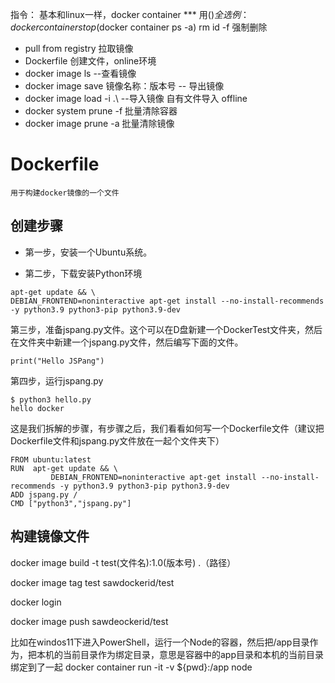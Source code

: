 指令：
基本和linux一样，docker container ***
用$() 全选 例： docker container stop$(docker container ps -a)
rm id -f  强制删除

- pull from registry 拉取镜像
- Dockerfile 创建文件，online环境
- docker image ls  --查看镜像
- docker image save 镜像名称：版本号   -- 导出镜像
- docker image load -i  .\            --导入镜像
自有文件导入 offline
- docker system prune -f 批量清除容器
- docker image prune -a  批量清除镜像

#  Dockerfile
    用于构建docker镜像的一个文件
## 创建步骤
 - 第一步，安装一个Ubuntu系统。

 - 第二步，下载安装Python环境
```
apt-get update && \
DEBIAN_FRONTEND=noninteractive apt-get install --no-install-recommends -y python3.9 python3-pip python3.9-dev
```

第三步，准备jspang.py文件。这个可以在D盘新建一个DockerTest文件夹，然后在文件夹中新建一个jspang.py文件，然后编写下面的文件。
```
print("Hello JSPang")
```
第四步，运行jspang.py
```
$ python3 hello.py
hello docker
```

这是我们拆解的步骤，有步骤之后，我们看看如何写一个Dockerfile文件（建议把Dockerfile文件和jspang.py文件放在一起个文件夹下）

```
FROM ubuntu:latest
RUN  apt-get update && \
         DEBIAN_FRONTEND=noninteractive apt-get install --no-install-recommends -y python3.9 python3-pip python3.9-dev
ADD jspang.py /
CMD ["python3","jspang.py"]
```

## 构建镜像文件
  docker image build -t test(文件名):1.0(版本号) .（路径）

  docker image tag test sawdockerid/test

  docker login 

  docker image push sawdeockerid/test    


比如在windos11下进入PowerShell，运行一个Node的容器，然后把/app目录作为，把本机的当前目录作为绑定目录，意思是容器中的app目录和本机的当前目录绑定到了一起
  docker container run -it -v ${pwd}:/app node